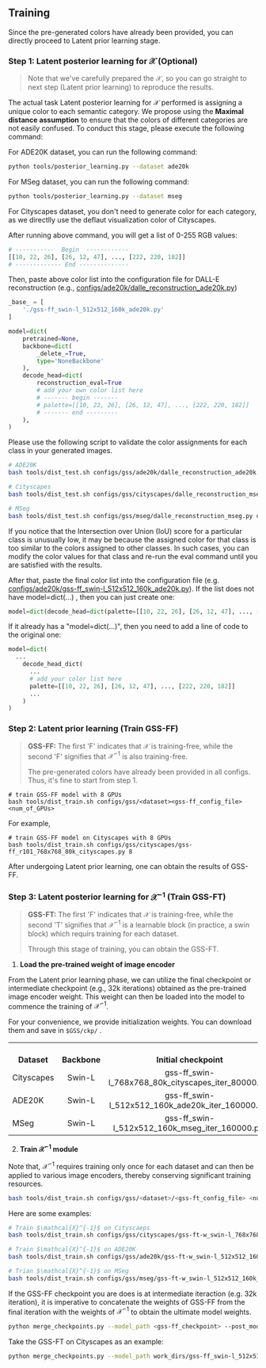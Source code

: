 ## Training
Since the pre-generated colors have already been provided, you can directly proceed to Latent prior learning stage.
### Step 1: Latent posterior learning for $\mathcal{X}$ (Optional)
> Note that we've carefully prepared the $\mathcal{X}$, so you can go straight to next step (Latent prior learning) to reproduce the results.

The actual task Latent posterior learning for $\mathcal{X}$ performed is assigning a unique color to each semantic category. We propose using the **Maximal distance assumption** to ensure that the colors of different categories are not easily confused. To conduct this stage, please execute the following command:

For ADE20K dataset, you can run the following command:
```bash
python tools/posterior_learning.py --dataset ade20k
```
For MSeg dataset, you can run the following command:
```bash
python tools/posterior_learning.py --dataset mseg
```
For Cityscapes dataset, you don't need to generate color for each category, as we directlly use the deflaut visualization color of Cityscapes.

After running above command, you will get a list of 0-255 RGB values:

```python
# -----------  Begin  ------------
[[10, 22, 26], [26, 12, 47], ..., [222, 220, 182]]
# ------------- End --------------
```
Then, paste above color list into the configuration file for DALL-E reconstruction (e.g., [configs/ade20k/dalle_reconstruction_ade20k.py](https://github.com/fudan-zvg/GSS/blob/gss/configs/gss/ade20k/dalle_reconstruction_ade20k.py))

```python
_base_ = [
    './gss-ff_swin-l_512x512_160k_ade20k.py'
]

model=dict(
    pretrained=None,
    backbone=dict(
        _delete_=True,
        type='NoneBackbone'
    ),
    decode_head=dict(
        reconstruction_eval=True
        # add your own color list here
        # ------- begin -------
        # palette=[[10, 22, 26], [26, 12, 47], ..., [222, 220, 182]]
        # ------- end ---------
    ),
)
```

Please use the following script to validate the color assignments for each class in your generated images. 

```bash
# ADE20K
bash tools/dist_test.sh configs/gss/ade20k/dalle_reconstruction_ade20k.py ckp/non_ckp.pth 8 --eval mIoU

# Cityscapes
bash tools/dist_test.sh configs/gss/cityscapes/dalle_reconstruction_mseg.py ckp/non_ckp.pth 8 --eval mIoU

# MSeg
bash tools/dist_test.sh configs/gss/mseg/dalle_reconstruction_mseg.py ckp/non_ckp.pth 8 --eval mIoU
```

If you notice that the Intersection over Union (IoU) score for a particular class is unusually low, it may be because the assigned color for that class is too similar to the colors assigned to other classes. In such cases, you can modify the color values for that class and re-run the eval command until you are satisfied with the results. 

After that, paste the final color list into the configuration file (e.g. [configs/ade20k/gss-ff_swin-l_512x512_160k_ade20k.py](https://github.com/fudan-zvg/GSS/blob/gss/configs/gss/ade20k/gss-ff_swin-l_512x512_160k_ade20k.py)). 
If the list does not have model=dict(...) , then you can just create one:
```python
model=dict(decode_head=dict(palette=[[10, 22, 26], [26, 12, 47], ..., [222, 220, 182]]))
```
If it already has a "model=dict(...)", then you need to add a line of code to the original one:
```python
model=dict(
  ...
    decode_head_dict(
      ...
      # add your color list here
      palette=[[10, 22, 26], [26, 12, 47], ..., [222, 220, 182]]
      ...
    )
)
```

### Step 2: Latent prior learning (Train GSS-FF)

> **GSS-FF:** The first 'F' indicates that $\mathcal{X}$ is training-free, while the second 'F' signifies that $\mathcal{X}^{-1}$ is also training-free.
> 
> The pre-generated colors have already been provided in all configs. Thus, it's fine to start from step 1.

```shell
# train GSS-FF model with 8 GPUs
bash tools/dist_train.sh configs/gss/<dataset><gss-ff_config_file> <num_of_GPUs>
```
For example,
```shell
# train GSS-FF model on Cityscapes with 8 GPUs
bash tools/dist_train.sh configs/gss/cityscapes/gss-ff_r101_768x768_80k_cityscapes.py 8
```
After undergoing Latent prior learning, one can obtain the results of GSS-FF.
### Step 3: Latent posterior learning for $\mathcal{X}^{-1}$ (Train GSS-FT)

> **GSS-FT:** The first 'F' indicates that $\mathcal{X}$ is training-free, while the second 'T' signifies that $\mathcal{X}^{-1}$ is a learnable block (in practice, a swin block) which requirs training for each dataset.
>
> Through this stage of training, you can obtain the GSS-FT.

1. **Load the pre-trained weight of image encoder**

From the Latent prior learning phase, we can utilize the final checkpoint or intermediate checkpoint (e.g., 32k iterations) obtained as the pre-trained image encoder weight. This weight can then be loaded into the model to commence the training of $\mathcal{X}^{-1}$. 

For your convenience, we provide initialization weights. You can download them and save in `$GSS/ckp/` .

<table><tbody>
<!-- START TABLE -->
<!-- TABLE HEADER -->
<th valign="bottom">Dataset</th>
<th valign="bottom">Backbone</th>
<th valign="bottom">Initial checkpoint</th>
<th valign="bottom">model name</th>
    
<tr><td align="left">Cityscapes</td>
<td align="center">Swin-L</td>
<td align="center">gss-ff_swin-l_768x768_80k_cityscapes_iter_80000.pth</td>
<td align="center"><a href="https://drive.google.com/drive/folders/1BTvchDJtUk4rRJ0qK2rcApbHEAEK1bEZ?usp=sharing">google drive</a></td>
</tr>

<tr><td align="left">ADE20K</td>
<td align="center">Swin-L</td>
<td align="center">gss-ff_swin-l_512x512_160k_ade20k_iter_160000.pth</td>
<td align="center"><a href="https://drive.google.com/drive/folders/1OnzGL5szxYlUnv2zmAkdw-mA-3pTNo_w?usp=sharing">google drive</a></td>
</tr>

<tr><td align="left">MSeg</td>
<td align="center">Swin-L</td>
<td align="center">gss-ff_swin-l_512x512_160k_mseg_iter_160000.pth</td>
<td align="center"><a href="https://drive.google.com/drive/folders/1br9IAcOHXkJsPoG0DBEwkN97U5V5liEZ?usp=drive_link">google drive</a></td>
</tr>

</tbody></table>

2. **Train $\mathcal{X}^{-1}$ module**

Note that, $\mathcal{X}^{-1}$ requires training only once for each dataset and can then be applied to various image encoders, thereby conserving significant training resources.

```bash
bash tools/dist_train.sh configs/gss/<dataset>/<gss-ft_config_file> <num_of_GPUs> --load-from <gss-ff_checkpoint>
```

Here are some examples:
```bash
# Train $\mathcal{X}^{-1}$ on Cityscaeps
bash tools/dist_train.sh configs/gss/cityscapes/gss-ft-w_swin-l_768x768_80k_40k_cityscapes.py 8 --load-from ckp/gss-ff_swin-l_768x768_80k_cityscapes_iter_80000.pth

# Train $\mathcal{X}^{-1}$ on ADE20K
bash tools/dist_train.sh configs/gss/ade20k/gss-ft-w_swin-l_512x512_160k_ade20k.py 8 --load-from ckp/gss-ff_swin-l_512x512_160k_ade20k_iter_160000.pth

# Trian $\mathcal{X}^{-1}$ on MSeg
bash tools/dist_train.sh configs/gss/mseg/gss-ft-w_swin-l_512x512_160k_40k_mseg.py 8 --load-from ckp/gss-ff_swin-l_512x512_160k_mseg_iter_160000.pth
```

If the GSS-FF checkpoint you are does is at intermediate iteraction (e.g. 32k iteration), it is imperative to concatenate the weights of GSS-FF from the final iteration with the weights of $\mathcal{X}^{-1}$ to obtain the ultimate model weights.
```bash
python merge_checkpoints.py --model_path <gss-ff_checkpoint> --post_model_path <X^{-1}_checkpoint> --target_path <gss-ft_checkpoint> --backbone_type <backbone_name>
```
Take the GSS-FT on Cityscapes as an example: 
```bash
python merge_checkpoints.py --model_path work_dirs/gss-ff_swin-l_512x512_160k_ade20k/iter_160000.pth --post_model_path work_dirs/gss-ft-w_swin-l_512x512_160k_ade20k/iter_40000.pth --target_path work_dirs/gss-ft-w_swin-l_768x768_80k_40k_cityscapes/gss-ft_160k_40k_ade20k.pth --backbone_type swin
```
